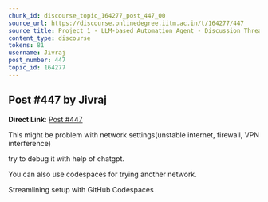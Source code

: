 ```yaml
---
chunk_id: discourse_topic_164277_post_447_00
source_url: https://discourse.onlinedegree.iitm.ac.in/t/164277/447
source_title: Project 1 - LLM-based Automation Agent - Discussion Thread [TDS Jan 2025]
content_type: discourse
tokens: 81
username: Jivraj
post_number: 447
topic_id: 164277
---
```


## Post #447 by Jivraj

**Direct Link**: [Post #447](https://discourse.onlinedegree.iitm.ac.in/t/164277/447)

This might be problem with network settings(unstable internet, firewall, VPN interference)

try to debug it with help of chatgpt.

You can also use codespaces for trying another network.

Streamlining setup with GitHub Codespaces
